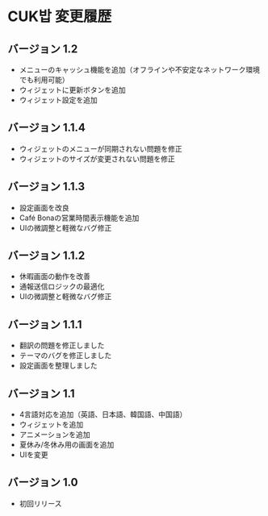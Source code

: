 # CUK밥 変更履歴

## バージョン 1.2
- メニューのキャッシュ機能を追加（オフラインや不安定なネットワーク環境でも利用可能）
- ウィジェットに更新ボタンを追加
- ウィジェット設定を追加

## バージョン 1.1.4
- ウィジェットのメニューが同期されない問題を修正
- ウィジェットのサイズが変更されない問題を修正

## バージョン 1.1.3
- 設定画面を改良
- Café Bonaの営業時間表示機能を追加
- UIの微調整と軽微なバグ修正

## バージョン 1.1.2
- 休暇画面の動作を改善
- 通報送信ロジックの最適化
- UIの微調整と軽微なバグ修正

## バージョン 1.1.1
- 翻訳の問題を修正しました  
- テーマのバグを修正しました  
- 設定画面を整理しました

## バージョン 1.1
- 4言語対応を追加（英語、日本語、韓国語、中国語）
- ウィジェットを追加
- アニメーションを追加
- 夏休み/冬休み用の画面を追加
- UIを変更

## バージョン 1.0
- 初回リリース
